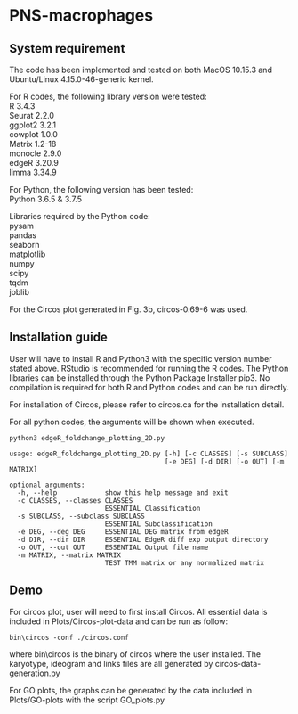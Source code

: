 # PNS-macrophages

## System requirement
The code has been implemented and tested on both MacOS 10.15.3 and Ubuntu/Linux 4.15.0-46-generic kernel.

For R codes, the following library version were tested:\
R 3.4.3\
Seurat 2.2.0\
ggplot2 3.2.1\
cowplot 1.0.0\
Matrix 1.2-18\
monocle 2.9.0\
edgeR 3.20.9\
limma 3.34.9

For Python, the following version has been tested:\
Python 3.6.5 & 3.7.5

Libraries required by the Python code:\
pysam\
pandas\
seaborn\
matplotlib\
numpy\
scipy\
tqdm\
joblib

For the Circos plot generated in Fig. 3b, circos-0.69-6 was used.

## Installation guide

User will have to install R and Python3 with the specific version number stated above. RStudio is recommended for running the R codes. The Python libraries can be installed through the Python Package Installer pip3. No compilation is required for both R and Python codes and can be run directly.

For installation of Circos, please refer to circos.ca for the installation detail.

For all python codes, the arguments will be shown when executed. 
```
python3 edgeR_foldchange_plotting_2D.py

usage: edgeR_foldchange_plotting_2D.py [-h] [-c CLASSES] [-s SUBCLASS]
                                       [-e DEG] [-d DIR] [-o OUT] [-m MATRIX]

optional arguments:
  -h, --help            show this help message and exit
  -c CLASSES, --classes CLASSES
                        ESSENTIAL Classification
  -s SUBCLASS, --subclass SUBCLASS
                        ESSENTIAL Subclassification
  -e DEG, --deg DEG     ESSENTIAL DEG matrix from edgeR
  -d DIR, --dir DIR     ESSENTIAL EdgeR diff exp output directory
  -o OUT, --out OUT     ESSENTIAL Output file name
  -m MATRIX, --matrix MATRIX
                        TEST TMM matrix or any normalized matrix
```



## Demo

For circos plot, user will need to first install Circos. All essential data is included in Plots/Circos-plot-data and can be run as follow:
```
bin\circos -conf ./circos.conf
```
where bin\circos is the binary of circos where the user installed. The karyotype, ideogram and links files are all generated by circos-data-generation.py

For GO plots, the graphs can be generated by the data included in Plots/GO-plots with the script GO_plots.py


